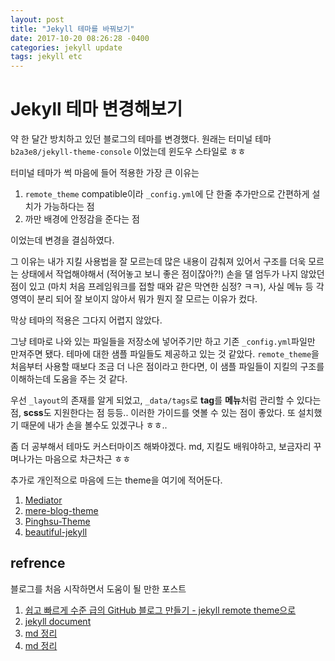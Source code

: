 ```yaml
---
layout: post
title: "Jekyll 테마를 바꿔보기"
date: 2017-10-20 08:26:28 -0400
categories: jekyll update
tags: jekyll etc
---
```

# Jekyll 테마 변경해보기
약 한 달간 방치하고 있던 블로그의 테마를 변경했다. 원래는 터미널 테마 `b2a3e8/jekyll-theme-console` 이었는데 윈도우 스타일로 ㅎㅎ

터미널 테마가 썩 마음에 들어 적용한 가장 큰 이유는 

1. `remote_theme` compatible이라 `_config.yml`에 단 한줄 추가만으로 간편하게 설치가 가능하다는 점
2. 까만 배경에 안정감을 준다는 점

이었는데 변경을 결심하였다.

그 이유는 내가 지킬 사용법을 잘 모르는데 많은 내용이 감춰져 있어서 구조를 더욱 모르는 상태에서 작업해야해서 (적어놓고 보니 좋은 점이잖아?!) 손을 댈 엄두가 나지 않았던 점이 있고 (마치 처음 프레임워크를 접할 때와 같은 막연한 심정? ㅋㅋ),
사실 메뉴 등 각 영역이 분리 되어 잘 보이지 않아서 뭐가 뭔지 잘 모르는 이유가 컸다.

막상 테마의 적용은 그다지 어렵지 않았다.

그냥 테마로 나와 있는 파일들을 저장소에 넣어주기만 하고 기존 `_config.yml`파일만 만져주면 됐다. 테마에 대한 샘플 파일들도 제공하고 있는 것 같았다. `remote_theme`을 처음부터 사용할 때보다 조금 더 나은 점이라고 한다면, 이 샘플 파일들이 지킬의 구조를 이해하는데 도움을 주는 것 같다.

우선 `_layout`의 존재를 알게 되었고, `_data/tags`로 **tag**를 **메뉴**처럼 관리할 수 있다는 점, **scss**도 지원한다는 점 등등.. 이러한 가이드를 엿볼 수 있는 점이 좋았다. 또 설치했기 때문에 내가 손을 볼수도 있겠구나 ㅎㅎ..

좀 더 공부해서 테마도 커스터마이즈 해봐야겠다. md, 지킬도 배워야하고, 보금자리 꾸며나가는 마음으로 차근차근 ㅎㅎ

추가로 개인적으로 마음에 드는 theme을 여기에 적어둔다.
1. [Mediator][theme1]
2. [mere-blog-theme][theme2]
3. [Pinghsu-Theme][theme3]
4. [beautiful-jekyll][theme4]

## refrence
블로그를 처음 시작하면서 도움이 될 만한 포스트
1. [쉽고 빠르게 수준 급의 GitHub 블로그 만들기 - jekyll remote theme으로][ref1]
2. [jekyll document][ref2]
3. [md 정리][ref3]
4. [md 정리][ref4]

[ref1]: https://dreamgonfly.github.io/blog/jekyll-remote-theme/
[ref2]: https://jekyllrb.com/docs/
[ref3]: https://gist.github.com/ihoneymon/652be052a0727ad59601
[ref4]: http://gjchoi.github.io/env/Kramdown(%EB%A7%88%ED%81%AC%EB%8B%A4%EC%9A%B4)-%EC%82%AC%EC%9A%A9%EB%B2%95/

[theme1]: https://blog.base68.com/
[theme2]: http://jekyllthemes.org/themes/mere-blog-theme/
[theme3]: http://jekyllthemes.org/themes/Pinghsu-Theme/
[theme4]: https://github.com/daattali/beautiful-jekyll